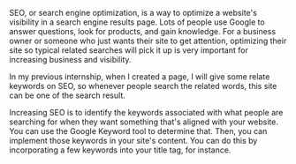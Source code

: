 SEO, or search engine optimization, is a way to optimize a website's visibility in a search engine results page. Lots of people
use Google to answer questions, look for products, and gain knowledge. For a business owner or someone who just wants their site to get attention, optimizing their site so typical related searches will pick it up is very important for increasing business and visibility.

In my previous internship, when I created a page, I will give some relate keywords on SEO, so whenever people search the related words, this site can be one of the search result.

Increasing SEO is to identify the keywords associated with what people are searching for when they want something that's aligned
with your website. You can use the Google Keyword tool to determine that. Then, you can implement those keywords in your site's
content. You can do this by incorporating a few keywords into your title tag, for instance.

